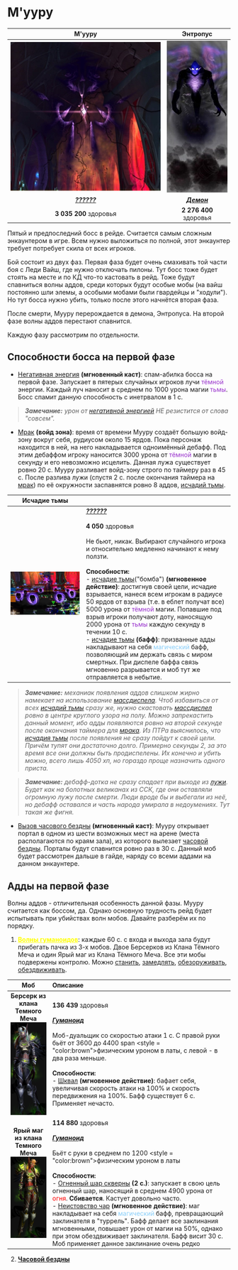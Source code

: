 # М'ууру #

|М'ууру|Энтропус|
|:---:|:---:|
|![Муру](/img/мууру5.jpg)|![энтропус](/img/Энтропия.jpg)|
|<em><u><b>??????</b></u></em>|<em><u><b>Демон</b></u></em>|
|**3 035 200** здоровья|**2 276 400** здоровья|

Пятый и предпоследний босс в рейде. Считается самым сложным энкаунтером в игре. Всем нужно выложиться по полной, этот энкаунтер требует потребует скила от всех игроков. 

Бой состоит из двух фаз. Первая фаза будет очень смахивать той части боя с Леди Вайш, где нужно отключать пилоны. Тут босс тоже будет стоять на месте и по КД что-то кастовать в рейд. Тоже будут спавниться волны аддов, среди которых будут особые мобы (на вайш постоянно шли элемы, а особыми мобами были гвардейцы и "ходули"). Но тут босса нужно убить, только после этого начнётся вторая фаза.

После смерти, Мууру перерождается в демона, Энтропуса. На второй фазе волны аддов перестают спавнится. 

Каждую фазу рассмотрим по отдельности.

## Способности босса на первой фазе ##

 - [Негативная энергия](https://ru.tbc.wowhead.com/spell=46008) **(мгновенный каст)**: спам-абилка босса на первой фазе. Запускает в пятерых случайных игроков лучи <span style="color:DarkOrchid">тёмной</span> энергии. Каждый луч наносит в среднем по 1000 урона магии <span style="color:DarkOrchid">тьмы</span>. Босс спамит данную способность с инетрвалом в 1 с.

>***Замечание:** урон от [негативной энергией](https://ru.tbc.wowhead.com/spell=46008) НЕ резистится от слова "совсем".*

 - [Мрак](https://ru.tbc.wowhead.com/spell=45996) **(войд зона)**: время от времени Мууру создаёт большую войд-зону вокруг себя, рудиусом около 15 ярдов. Пока персонаж находится в ней, на него накладывается одноимённый дебафф. Под этим дебаффом игроку наносится 3000 урона от <span style="color:DarkOrchid">тёмной</span> магии в секунду и его невозможно исцелить. Данная лужа существует ровно 20 с. Мууру разливает войд-зону строго по таймеру раз в 45 с. После разлива лужи (спустя 2 с. после окончания таймера на [мрак](https://ru.tbc.wowhead.com/spell=45996)) по её окружности заспавнятся ровно 8 аддов, [исчадий тьмы](https://ru.tbc.wowhead.com/npc=25744).

|Исчадие тьмы||
|:---:|:---|
|![котелки](/img/Муру_Исчадия_тьмы.png)|<em><u><b>??????</b></u></em> <br/><br/> **4 050** здоровья <br/><br/> Не бьют, никак. Выбирают случайного игрока и относительно медленно начинают к нему ползти. <br/><br/>  **Способности:** <br/> - [исчадие тьмы](https://ru.tbc.wowhead.com/spell=45944)("бомба") **(мгновенное действие)**: достигнув своей цели, исчадие взрывается, нанеся всем игрокам в радиусе 50 ярдов от взрыва (т.е. в еблет получат все) 5000 урона от <span style="color:DarkOrchid">тёмной</span> магии. Попавшие под взрыв игроки получают доту, наносящую 2000 урона от <span style="color:DarkOrchid">тьмы</span> каждую секунду в течении 10 с. <br/> - [исчадие тьмы](https://ru.tbc.wowhead.com/spell=45934) **(бафф)**: призванные адды накладывают на себя <span style="color:LightSkyBlue">магический</span> бафф, позволяющий им держать связь с миром смертных. При диспеле баффа связь мгновенно разрывается и моб тут же отправляется в небытие.|

>***Замечание:** механиак появления аддов слишком жирно намекает на использование [массдиспела](https://ru.tbc.wowhead.com/spell=32375). Чтоб избавиться от всех [исчадий тьмы](https://ru.tbc.wowhead.com/npc=25744) сразу же, нужно скастовать [массдиспел](https://ru.tbc.wowhead.com/spell=32375) ровно в центре круглого узора на полу. Можно запрекастить данный момент, ибо адды появляются ровно на второй секунде после окончания таймера для [мрака](https://ru.tbc.wowhead.com/spell=45996). Из ПТРа выяснилось, что [исчадия тьмы](https://ru.tbc.wowhead.com/npc=25744) после появления не сразу пойдут к своей цели. Причём тупят они достаточно долго. Примерно секунды 2, за это время все они должны быть продиспелены. Их конечно и убить можно, всего лишь 4050 хп, но гораздо проще назначить одного приста.*

>***Замечание:** дебафф-дотка не сразу спадает при выходе из [лужи](https://ru.tbc.wowhead.com/spell=45996). Будет как на болотных великанах из ССК, где они оставляли огромную лужу после смерти. Люди вроде бы и выбегали из неё, но дебафф оставался и часть народа умирала в недоумениях. Тут такая же фигня.*

 - [Вызов часового бездны](https://ru.tbc.wowhead.com/spell=45988) **(мгновенный каст)**: Мууру открывает портал в одном из шести возможных мест на арене (места располагаются по краям зала), из которого вылезает [часовой бездны](https://ru.tbc.wowhead.com/npc=25772). Порталы будут спавнится ровно раз в 30 с. Данный моб будет рассмотрен дальше в гайде, наряду со всеми аддами на данном энкаунтере.

## Адды на первой фазе ##

Волны аддов - отличительная особенность данной фазы. Мууру считается как боссом, да. Однако основную трудность рейд будет испытывать при убийствах волн мобов. Давайте разберём их по порядку.
 1. <span style="color:yellow"><u><b>Волны гуманоидов</b></u></span>: каждые 60 с. с входа и выхода зала будут прибегать пачка из 3-х мобов. Двое Берсерков из Клана Тёмного Меча и один Ярый маг из Клана Тёмного Меча. Все эти мобы подвержены контролю. Можно [станить](https://ru.tbc.wowhead.com/spell=853), [замедлять](https://ru.tbc.wowhead.com/spell=13809), [обезоруживать](https://ru.tbc.wowhead.com/spell=676), [обездвиживать](https://ru.tbc.wowhead.com/spell=27088).

|Моб|Описание|
|:---:|:---|
|**Берсерк из клана Темного Меча** <br/> ![add](/img/Адд-милик.png)|**136 439** здоровья <br/><br/> <em><u><b>Гуманоид</b></u></em> <br/><br/> Моб-дуальщик со скоростью атаки 1 с. С правой руки бьёт от 3600 до 4400 span <style = "color:brown">физическим</span> уроном в латы, с левой - в два раза меньше. <br/><br/> **Способности:**<br/> - [Шквал](https://ru.tbc.wowhead.com/spell=46160) **(мгновенное действие)**: бафает себя, увеличивая скорость атаки на 100% и скорость передвижения на 100%. Бафф существует 6 с. Применяет нечасто.|
|**Ярый маг из клана Темного Меча** <br/> ![add2](/img/Адд-маг.png)|**114 880** здоровья <br/><br/> <em><u><b>Гуманоид</b></u></em> <br/><br/> Бьёт с руки в среднем по 1200 <style = "color:brown">физическим</span> уроном в латы <br/><br/>**Способности:**<br/> - [Огненный шар скверны](https://ru.tbc.wowhead.com/spell=46101) **(2 с.)**: запускает в свою цель огненный шар, наносящий в среднем 4900 урона от <span style="color:red">огня</span>. **Сбивается**. Кастует довольно часто. <br/> - [Неистовство чар](https://ru.tbc.wowhead.com/spell=46102) **(мгновенное действие)**: маг накладывает на себя <span style="color:LightSkyBlue">магический</span> бафф, превращающий заклинателя в "туррель". Бафф делает все заклинания мгновенными, повышает урон от магии на 50%, однако при этом обездвиживает заклинателя. Бафф висит 30 с. Моб применяет данное заклинание очень редко|

 2. <span style="color:arc"><u><b>Часовой бездны</b></u></span>
